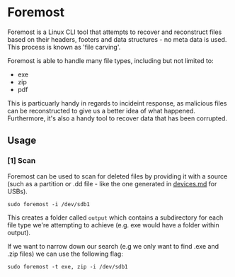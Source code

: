# Foremost

Foremost is a Linux CLI tool that attempts to recover and reconstruct files based on their headers, footers and data structures - no meta data is used. This process is known as 'file carving'. 

Foremost is able to handle many file types, including but not limited to:
* exe
* zip
* pdf

This is particuarly handy in regards to incideint response, as malicious files can be reconstructed to give us a better idea of what happened. Furthermore, it's also a handy tool to recover data that has been corrupted.

## Usage

### [1] Scan 

Foremost can be used to scan for deleted files by providing it with a source (such as a partition or .dd file - like the one generated in [devices.md](devices.md) for USBs). 

```sudo foremost -i /dev/sdb1```

This creates a folder called ```output``` which contains a subdirectory for each file type we're attempting to achieve (e.g. exe would have a folder within output). 

If we want to narrow down our search (e.g we only want to find .exe and .zip files) we can use the following flag:

```sudo foremost -t exe, zip -i /dev/sdb1```